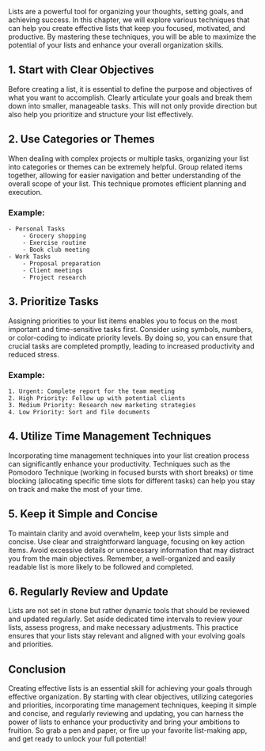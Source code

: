 
Lists are a powerful tool for organizing your thoughts, setting goals, and achieving success. In this chapter, we will explore various techniques that can help you create effective lists that keep you focused, motivated, and productive. By mastering these techniques, you will be able to maximize the potential of your lists and enhance your overall organization skills.

1\. Start with Clear Objectives
------------------------------

Before creating a list, it is essential to define the purpose and objectives of what you want to accomplish. Clearly articulate your goals and break them down into smaller, manageable tasks. This will not only provide direction but also help you prioritize and structure your list effectively.

2\. Use Categories or Themes
---------------------------

When dealing with complex projects or multiple tasks, organizing your list into categories or themes can be extremely helpful. Group related items together, allowing for easier navigation and better understanding of the overall scope of your list. This technique promotes efficient planning and execution.

### Example:

    - Personal Tasks
        - Grocery shopping
        - Exercise routine
        - Book club meeting
    - Work Tasks
        - Proposal preparation
        - Client meetings
        - Project research

3\. Prioritize Tasks
-------------------

Assigning priorities to your list items enables you to focus on the most important and time-sensitive tasks first. Consider using symbols, numbers, or color-coding to indicate priority levels. By doing so, you can ensure that crucial tasks are completed promptly, leading to increased productivity and reduced stress.

### Example:

    1. Urgent: Complete report for the team meeting
    2. High Priority: Follow up with potential clients
    3. Medium Priority: Research new marketing strategies
    4. Low Priority: Sort and file documents

4\. Utilize Time Management Techniques
-------------------------------------

Incorporating time management techniques into your list creation process can significantly enhance your productivity. Techniques such as the Pomodoro Technique (working in focused bursts with short breaks) or time blocking (allocating specific time slots for different tasks) can help you stay on track and make the most of your time.

5\. Keep it Simple and Concise
-----------------------------

To maintain clarity and avoid overwhelm, keep your lists simple and concise. Use clear and straightforward language, focusing on key action items. Avoid excessive details or unnecessary information that may distract you from the main objectives. Remember, a well-organized and easily readable list is more likely to be followed and completed.

6\. Regularly Review and Update
------------------------------

Lists are not set in stone but rather dynamic tools that should be reviewed and updated regularly. Set aside dedicated time intervals to review your lists, assess progress, and make necessary adjustments. This practice ensures that your lists stay relevant and aligned with your evolving goals and priorities.

Conclusion
----------

Creating effective lists is an essential skill for achieving your goals through effective organization. By starting with clear objectives, utilizing categories and priorities, incorporating time management techniques, keeping it simple and concise, and regularly reviewing and updating, you can harness the power of lists to enhance your productivity and bring your ambitions to fruition. So grab a pen and paper, or fire up your favorite list-making app, and get ready to unlock your full potential!
